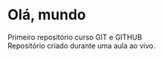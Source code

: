 # Olá, mundo
 Primeiro repositório curso GIT e GITHUB
 <br>
Repositório criado durante uma aula ao vivo.